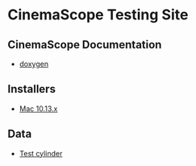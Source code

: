 # CinemaScope Testing Site

## CinemaScope Documentation

* [doxygen](html/index.html)

## Installers

* [Mac 10.13.x](installers/001/CinemaScopeInstaller001.dmg)

## Data

* [Test cylinder](data/test_cylinder.cdb.zip)
